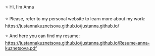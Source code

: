 ⭐️ Hi, I’m Anna  

⭐️ Please, refer to my personal website to learn more about my work:   https://justannakuznetsova.github.io/justanna.github.io/

⭐️ And here you can find my resume: https://justannakuznetsova.github.io/justanna.github.io/Resume-anna-kuznetsova.pdf
